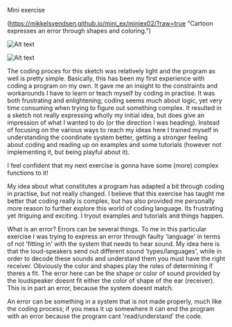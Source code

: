 Mini exercise

(https://mikkelsvendsen.github.io/mini_ex/miniex02/?raw=true "Cartoon expresses an error through shapes and coloring.")

![Alt text](https://mikkelsvendsen.github.io/mini_ex/miniex02/codeminiex2.JPG?raw=true "Code screen")

![Alt text](https://mikkelsvendsen.github.io/mini_ex/miniex02/miniex2.JPG?raw=true "Program screen")

The coding proces for this sketch was relatively light and the program as well is pretty simple. Basically, this has been my first experience with coding a program on my own. It gave me an insight to the constraints and workarounds I have to learn or teach myself by coding in practise. It was both frustrating and enlightening; coding seems much about logic, yet very time consuming when trying to figure out something complex. It resulted in a sketch not really expressing wholly my initial idea, but does give an impression of what I wanted to do (or the direction I was heading). Instead of focusing on the various ways to reach my ideas here I trained myself in understanding the coordinate system better, getting a stronger feeling about coding and reading up on examples and some tutorials (however not implementing it, but being playful about it).

I feel confident that my next exercise is gonna have some (more) complex functions to it!

My idea about what constitutes a program has adapted a bit through coding in practise, but not really changed. I believe that this exercise has taught me better that coding really is complex, but has also provided me personally more reason to further explore this world of coding language. Its frustrating yet itriguing and exciting. I tryout examples and tutorials and things happen.

What is an error? Errors can be several things. To me in this particular exercise I was trying to express an error through faulty 'language' in terms of not 'fitting in' with the system that needs to hear sound. My idea here is that the loud-speakers send out different sound 'types/languages', while in order to decode these sounds and understand them you must have the right receiver. Obviously the color and shapes play the roles of determining if theres a fit. The error here can be the shape or color of sound provided by the loudspeaker doesnt fit either the color of shape of the ear (receiver). This is in part an error, because the system doesnt match.

An error can be something in a system that is not made properly, much like the coding process; if you mess it up somewhere it can end the program with an error because the program cant 'read/understand' the code.
